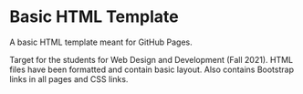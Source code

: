 # Basic HTML Template

A basic HTML template meant for GitHub Pages.

Target for the students for Web Design and Development (Fall 2021).
HTML files have been formatted and contain basic layout.
Also contains Bootstrap links in all pages and CSS links.
